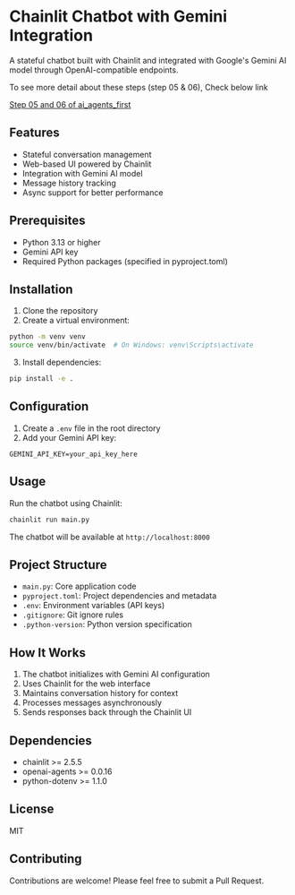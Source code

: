 # Chainlit Chatbot with Gemini Integration

A stateful chatbot built with Chainlit and integrated with Google's Gemini AI model through OpenAI-compatible endpoints.

To see more detail about these steps (step 05 & 06), Check below link

[Step 05 and 06 of ai_agents_first](https://github.com/panaversity/learn-agentic-ai/tree/main/01_ai_agents_first)


## Features

- Stateful conversation management
- Web-based UI powered by Chainlit
- Integration with Gemini AI model
- Message history tracking
- Async support for better performance

## Prerequisites

- Python 3.13 or higher
- Gemini API key
- Required Python packages (specified in pyproject.toml)

## Installation

1. Clone the repository
2. Create a virtual environment:
```bash
python -m venv venv
source venv/bin/activate  # On Windows: venv\Scripts\activate
```
3. Install dependencies:
```bash
pip install -e .
```

## Configuration

1. Create a `.env` file in the root directory
2. Add your Gemini API key:
```
GEMINI_API_KEY=your_api_key_here
```

## Usage

Run the chatbot using Chainlit:

```bash
chainlit run main.py
```

The chatbot will be available at `http://localhost:8000`

## Project Structure

- `main.py`: Core application code
- `pyproject.toml`: Project dependencies and metadata
- `.env`: Environment variables (API keys)
- `.gitignore`: Git ignore rules
- `.python-version`: Python version specification

## How It Works

1. The chatbot initializes with Gemini AI configuration
2. Uses Chainlit for the web interface
3. Maintains conversation history for context
4. Processes messages asynchronously
5. Sends responses back through the Chainlit UI

## Dependencies

- chainlit >= 2.5.5
- openai-agents >= 0.0.16
- python-dotenv >= 1.1.0

## License

MIT

## Contributing

Contributions are welcome! Please feel free to submit a Pull Request.